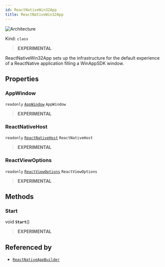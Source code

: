 ```yaml
---
id: ReactNativeWin32App
title: ReactNativeWin32App
---
```


![Architecture](https://img.shields.io/badge/architecture-new_only-blue)

Kind: `class`

> **EXPERIMENTAL**

ReactNativeWin32App sets up the infrastructure for the default experience of a ReactNative application filling a WinAppSDK window.

## Properties
### AppWindow
`readonly`  [`AppWindow`](https://learn.microsoft.com/windows/windows-app-sdk/api/winrt/Microsoft.UI.Windowing.AppWindow) `AppWindow`

> **EXPERIMENTAL**

### ReactNativeHost
`readonly`  [`ReactNativeHost`](ReactNativeHost) `ReactNativeHost`

> **EXPERIMENTAL**

### ReactViewOptions
`readonly`  [`ReactViewOptions`](ReactViewOptions) `ReactViewOptions`

> **EXPERIMENTAL**

## Methods
### Start
void **`Start`**()

> **EXPERIMENTAL**

## Referenced by
- [`ReactNativeAppBuilder`](ReactNativeAppBuilder)
